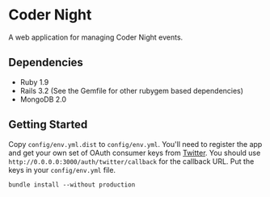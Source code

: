 # Coder Night

A web application for managing Coder Night events.

## Dependencies

* Ruby 1.9
* Rails 3.2 (See the Gemfile for other rubygem based dependencies)
* MongoDB 2.0

## Getting Started

Copy `config/env.yml.dist` to `config/env.yml`. You'll need to register the app and get your own set of OAuth consumer keys from [Twitter](https://dev.twitter.com). You should use `http://0.0.0.0:3000/auth/twitter/callback` for the callback URL. Put the keys in your `config/env.yml` file.

    bundle install --without production
